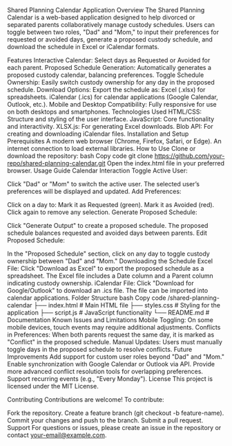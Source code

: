 Shared Planning Calendar Application
Overview
The Shared Planning Calendar is a web-based application designed to help divorced or separated parents collaboratively manage custody schedules. Users can toggle between two roles, "Dad" and "Mom," to input their preferences for requested or avoided days, generate a proposed custody schedule, and download the schedule in Excel or iCalendar formats.

Features
Interactive Calendar: Select days as Requested or Avoided for each parent.
Proposed Schedule Generation: Automatically generates a proposed custody calendar, balancing preferences.
Toggle Schedule Ownership: Easily switch custody ownership for any day in the proposed schedule.
Download Options: Export the schedule as:
Excel (.xlsx) for spreadsheets.
iCalendar (.ics) for calendar applications (Google Calendar, Outlook, etc.).
Mobile and Desktop Compatibility: Fully responsive for use on both desktops and smartphones.
Technologies Used
HTML/CSS: Structure and styling of the user interface.
JavaScript: Core functionality and interactivity.
XLSX.js: For generating Excel downloads.
Blob API: For creating and downloading iCalendar files.
Installation and Setup
Prerequisites
A modern web browser (Chrome, Firefox, Safari, or Edge).
An internet connection to load external libraries.
How to Use
Clone or download the repository:
bash
Copy code
git clone https://github.com/your-repo/shared-planning-calendar.git
Open the index.html file in your preferred browser.
Usage Guide
Calendar Interaction
Toggle Active User:

Click "Dad" or "Mom" to switch the active user.
The selected user’s preferences will be displayed and updated.
Add Preferences:

Click on a day to:
Mark it as Requested (green).
Mark it as Avoided (red).
Click again to remove any selection.
Generate Proposed Schedule:

Click "Generate Output" to create a proposed schedule.
The proposed schedule balances requested and avoided days between parents.
Edit Proposed Schedule:

In the "Proposed Schedule" section, click on any day to toggle custody ownership between "Dad" and "Mom."
Downloading the Schedule
Excel File:
Click "Download as Excel" to export the proposed schedule as a spreadsheet.
The Excel file includes a Date column and a Parent column indicating custody ownership.
iCalendar File:
Click "Download for Google/Outlook" to download an .ics file.
The file can be imported into calendar applications.
Folder Structure
bash
Copy code
/shared-planning-calendar
├── index.html      # Main HTML file
├── styles.css      # Styling for the application
├── script.js       # JavaScript functionality
└── README.md       # Documentation
Known Issues and Limitations
Mobile Toggling: On some mobile devices, touch events may require additional adjustments.
Conflicts in Preferences: When both parents request the same day, it is marked as "Conflict" in the proposed schedule.
Manual Updates: Users must manually toggle days in the proposed schedule to resolve conflicts.
Future Improvements
Add support for custom user roles beyond "Dad" and "Mom."
Enable synchronization with Google Calendar or Outlook via API.
Provide more advanced conflict resolution tools for overlapping preferences.
Support recurring events (e.g., "Every Monday").
License
This project is licensed under the MIT License.

Contributing
Contributions are welcome! To contribute:

Fork the repository.
Create a feature branch (git checkout -b feature-name).
Commit your changes and push to the branch.
Submit a pull request.
Support
For questions or issues, please create an issue in the repository or contact your-email@example.com.
